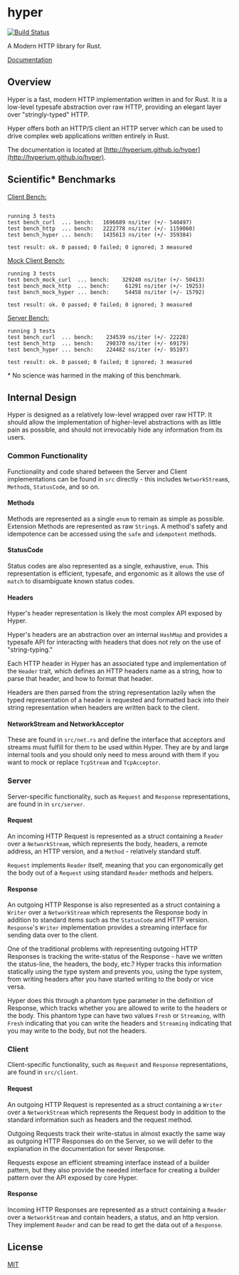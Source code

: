 # hyper

[![Build Status](https://travis-ci.org/hyperium/hyper.svg?branch=master)](https://travis-ci.org/hyperium/hyper)

A Modern HTTP library for Rust.

[Documentation](http://hyperium.github.io/hyper)

## Overview

Hyper is a fast, modern HTTP implementation written in and for Rust. It
is a low-level typesafe abstraction over raw HTTP, providing an elegant
layer over "stringly-typed" HTTP.

Hyper offers both an HTTP/S client an HTTP server which can be used to drive
complex web applications written entirely in Rust.

The documentation is located at [http://hyperium.github.io/hyper](http://hyperium.github.io/hyper).

## Scientific\* Benchmarks

[Client Bench:](./benches/client.rs)

```

running 3 tests
test bench_curl  ... bench:   1696689 ns/iter (+/- 540497)
test bench_http  ... bench:   2222778 ns/iter (+/- 1159060)
test bench_hyper ... bench:   1435613 ns/iter (+/- 359384)

test result: ok. 0 passed; 0 failed; 0 ignored; 3 measured
```

[Mock Client Bench:](./benches/client_mock_tcp.rs)

```
running 3 tests
test bench_mock_curl  ... bench:    329240 ns/iter (+/- 50413)
test bench_mock_http  ... bench:     61291 ns/iter (+/- 19253)
test bench_mock_hyper ... bench:     54458 ns/iter (+/- 15792)

test result: ok. 0 passed; 0 failed; 0 ignored; 3 measured
```


[Server Bench:](./benches/server.rs)

```
running 3 tests
test bench_curl  ... bench:    234539 ns/iter (+/- 22228)
test bench_http  ... bench:    290370 ns/iter (+/- 69179)
test bench_hyper ... bench:    224482 ns/iter (+/- 95197)

test result: ok. 0 passed; 0 failed; 0 ignored; 3 measured
```

\* No science was harmed in the making of this benchmark.

## Internal Design

Hyper is designed as a relatively low-level wrapped over raw HTTP. It should
allow the implementation of higher-level abstractions with as little pain as
possible, and should not irrevocably hide any information from its users.

### Common Functionality

Functionality and code shared between the Server and Client implementations can
be found in `src` directly - this includes `NetworkStream`s, `Method`s,
`StatusCode`, and so on.

#### Methods

Methods are represented as a single `enum` to remain as simple as possible.
Extension Methods are represented as raw `String`s. A method's safety and
idempotence can be accessed using the `safe` and `idempotent` methods.

#### StatusCode

Status codes are also represented as a single, exhaustive, `enum`. This
representation is efficient, typesafe, and ergonomic as it allows the use of
`match` to disambiguate known status codes.

#### Headers

Hyper's header representation is likely the most complex API exposed by Hyper.

Hyper's headers are an abstraction over an internal `HashMap` and provides a
typesafe API for interacting with headers that does not rely on the use of
"string-typing."

Each HTTP header in Hyper has an associated type and implementation of the
`Header` trait, which defines an HTTP headers name as a string, how to parse
that header, and how to format that header.

Headers are then parsed from the string representation lazily when the typed
representation of a header is requested and formatted back into their string
representation when headers are written back to the client.

#### NetworkStream and NetworkAcceptor

These are found in `src/net.rs` and define the interface that acceptors and
streams must fulfill for them to be used within Hyper. They are by and large
internal tools and you should only need to mess around with them if you want to
mock or replace `TcpStream` and `TcpAcceptor`.

### Server

Server-specific functionality, such as `Request` and `Response`
representations, are found in in `src/server`.

#### Request

An incoming HTTP Request is represented as a struct containing
a `Reader` over a `NetworkStream`, which represents the body, headers, a remote
address, an HTTP version, and a `Method` - relatively standard stuff.

`Request` implements `Reader` itself, meaning that you can ergonomically get
the body out of a `Request` using standard `Reader` methods and helpers.

#### Response

An outgoing HTTP Response is also represented as a struct containing a `Writer`
over a `NetworkStream` which represents the Response body in addition to
standard items such as the `StatusCode` and HTTP version. `Response`'s `Writer`
implementation provides a streaming interface for sending data over to the
client.

One of the traditional problems with representing outgoing HTTP Responses is
tracking the write-status of the Response - have we written the status-line,
the headers, the body, etc.? Hyper tracks this information statically using the
type system and prevents you, using the type system, from writing headers after
you have started writing to the body or vice versa.

Hyper does this through a phantom type parameter in the definition of Response,
which tracks whether you are allowed to write to the headers or the body. This
phantom type can have two values `Fresh` or `Streaming`, with `Fresh`
indicating that you can write the headers and `Streaming` indicating that you
may write to the body, but not the headers.

### Client

Client-specific functionality, such as `Request` and `Response`
representations, are found in `src/client`.

#### Request

An outgoing HTTP Request is represented as a struct containing a `Writer` over
a `NetworkStream` which represents the Request body in addition to the standard
information such as headers and the request method.

Outgoing Requests track their write-status in almost exactly the same way as
outgoing HTTP Responses do on the Server, so we will defer to the explanation
in the documentation for sever Response.

Requests expose an efficient streaming interface instead of a builder pattern,
but they also provide the needed interface for creating a builder pattern over
the API exposed by core Hyper.

#### Response

Incoming HTTP Responses are represented as a struct containing a `Reader` over
a `NetworkStream` and contain headers, a status, and an http version. They
implement `Reader` and can be read to get the data out of a `Response`.

## License

[MIT](./LICENSE)

